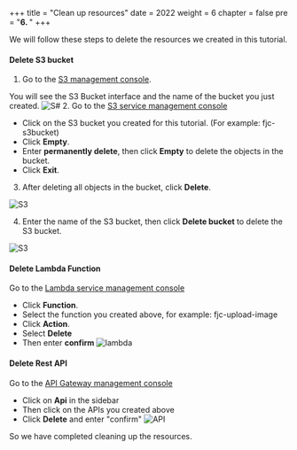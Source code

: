 +++
title = "Clean up resources"
date = 2022
weight = 6
chapter = false
pre = "<b>6. </b>"
+++

We will follow these steps to delete the resources we created in this tutorial.

#### Delete S3 bucket

1. Go to the [S3 management console](https://s3.console.aws.amazon.com/s3/home).

  You will see the S3 Bucket interface and the name of the bucket you just created.
![S#](/images/38.png)
2. Go to the [S3 service management console](https://s3.console.aws.amazon.com/s3/home)
  + Click on the S3 bucket you created for this tutorial. (For example: fjc-s3bucket)
  + Click **Empty**.
  + Enter **permanently delete**, then click **Empty** to delete the objects in the bucket.
  + Click **Exit**.

3. After deleting all objects in the bucket, click **Delete**.

![S3](/images/39.png)

4. Enter the name of the S3 bucket, then click **Delete bucket** to delete the S3 bucket.

![S3](/images/40.png)

#### Delete Lambda Function

Go to the [Lambda service management console](https://console.aws.amazon.com/lambda/home#)
  + Click **Function**.
  + Select the function you created above, for example: fjc-upload-image
  + Click **Action**.
  + Select **Delete**
  + Then enter **confirm**
  ![lambda](/images/41.png)

#### Delete Rest API

Go to the [API Gateway management console](https://console.aws.amazon.com/apigateway/home#)
+ Click on **Api** in the sidebar
+ Then click on the APIs you created above
+ Click **Delete** and enter "confirm"
![API](/images/42.png)

So we have completed cleaning up the resources.